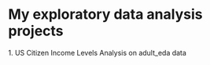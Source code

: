 # My exploratory data analysis projects

<p> 1. US Citizen Income Levels Analysis on adult_eda data</p> 
